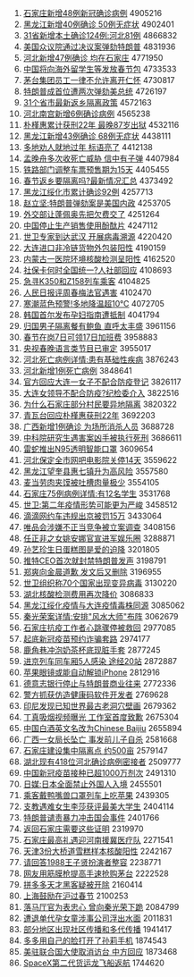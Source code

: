 1. [石家庄新增48例新冠确诊病例](http://www.baidu.com/baidu?cl=3&tn=SE_baiduhomet8_jmjb7mjw&rsv_dl=fyb_top&fr=top1000&wd=%CA%AF%BC%D2%D7%AF%D0%C2%D4%F648%C0%FD%D0%C2%B9%DA%C8%B7%D5%EF%B2%A1%C0%FD) 4905216
1. [黑龙江新增40例确诊 50例无症状](http://www.baidu.com/baidu?cl=3&tn=SE_baiduhomet8_jmjb7mjw&rsv_dl=fyb_top&fr=top1000&wd=%BA%DA%C1%FA%BD%AD%D0%C2%D4%F640%C0%FD%C8%B7%D5%EF%2050%C0%FD%CE%DE%D6%A2%D7%B4) 4902401
1. [31省新增本土确诊124例:河北81例](http://www.baidu.com/baidu?cl=3&tn=SE_baiduhomet8_jmjb7mjw&rsv_dl=fyb_top&fr=top1000&wd=31%CA%A1%D0%C2%D4%F6%B1%BE%CD%C1%C8%B7%D5%EF124%C0%FD%3A%BA%D3%B1%B181%C0%FD) 4866832
1. [美国众议院通过决议案弹劾特朗普](http://www.baidu.com/baidu?cl=3&tn=SE_baiduhomet8_jmjb7mjw&rsv_dl=fyb_top&fr=top1000&wd=%C3%C0%B9%FA%D6%DA%D2%E9%D4%BA%CD%A8%B9%FD%BE%F6%D2%E9%B0%B8%B5%AF%DB%C0%CC%D8%C0%CA%C6%D5) 4831936
1. [河北新增47例确诊 均在石家庄](http://www.baidu.com/baidu?cl=3&tn=SE_baiduhomet8_jmjb7mjw&rsv_dl=fyb_top&fr=top1000&wd=%BA%D3%B1%B1%D0%C2%D4%F647%C0%FD%C8%B7%D5%EF%20%BE%F9%D4%DA%CA%AF%BC%D2%D7%AF) 4771950
1. [中国将向海外留学生等发放春节包](http://www.baidu.com/baidu?cl=3&tn=SE_baiduhomet8_jmjb7mjw&rsv_dl=fyb_top&fr=top1000&wd=%D6%D0%B9%FA%BD%AB%CF%F2%BA%A3%CD%E2%C1%F4%D1%A7%C9%FA%B5%C8%B7%A2%B7%C5%B4%BA%BD%DA%B0%FC) 4733533
1. [茅台集团员工一律不允许离开仁怀](http://www.baidu.com/baidu?cl=3&tn=SE_baiduhomet8_jmjb7mjw&rsv_dl=fyb_top&fr=top1000&wd=%C3%A9%CC%A8%BC%AF%CD%C5%D4%B1%B9%A4%D2%BB%C2%C9%B2%BB%D4%CA%D0%ED%C0%EB%BF%AA%C8%CA%BB%B3) 4730817
1. [特朗普成首位遭两次弹劾美总统](http://www.baidu.com/baidu?cl=3&tn=SE_baiduhomet8_jmjb7mjw&rsv_dl=fyb_top&fr=top1000&wd=%CC%D8%C0%CA%C6%D5%B3%C9%CA%D7%CE%BB%D4%E2%C1%BD%B4%CE%B5%AF%DB%C0%C3%C0%D7%DC%CD%B3) 4726197
1. [31个省市最新返乡隔离政策](http://www.baidu.com/baidu?cl=3&tn=SE_baiduhomet8_jmjb7mjw&rsv_dl=fyb_top&fr=top1000&wd=31%B8%F6%CA%A1%CA%D0%D7%EE%D0%C2%B7%B5%CF%E7%B8%F4%C0%EB%D5%FE%B2%DF) 4572163
1. [河北南宫新增6例确诊病例](http://www.baidu.com/baidu?cl=3&tn=SE_baiduhomet8_jmjb7mjw&rsv_dl=fyb_top&fr=top1000&wd=%BA%D3%B1%B1%C4%CF%B9%AC%D0%C2%D4%F66%C0%FD%C8%B7%D5%EF%B2%A1%C0%FD) 4565238
1. [朴槿惠累计获刑22年 最晚87岁出狱](http://www.baidu.com/baidu?cl=3&tn=SE_baiduhomet8_jmjb7mjw&rsv_dl=fyb_top&fr=top1000&wd=%C6%D3%E9%C8%BB%DD%C0%DB%BC%C6%BB%F1%D0%CC22%C4%EA%20%D7%EE%CD%ED87%CB%EA%B3%F6%D3%FC) 4532116
1. [黑龙江新增43例确诊 68例无症状](http://www.baidu.com/baidu?cl=3&tn=SE_baiduhomet8_jmjb7mjw&rsv_dl=fyb_top&fr=top1000&wd=%BA%DA%C1%FA%BD%AD%D0%C2%D4%F643%C0%FD%C8%B7%D5%EF%2068%C0%FD%CE%DE%D6%A2%D7%B4) 4438111
1. [多地劝人就地过年 标语亮了](http://www.baidu.com/baidu?cl=3&tn=SE_baiduhomet8_jmjb7mjw&rsv_dl=fyb_top&fr=top1000&wd=%B6%E0%B5%D8%C8%B0%C8%CB%BE%CD%B5%D8%B9%FD%C4%EA%20%B1%EA%D3%EF%C1%C1%C1%CB) 4412138
1. [孟晚舟多次收死亡威胁 信中有子弹](http://www.baidu.com/baidu?cl=3&tn=SE_baiduhomet8_jmjb7mjw&rsv_dl=fyb_top&fr=top1000&wd=%C3%CF%CD%ED%D6%DB%B6%E0%B4%CE%CA%D5%CB%C0%CD%F6%CD%FE%D0%B2%20%D0%C5%D6%D0%D3%D0%D7%D3%B5%AF) 4407984
1. [铁路部门调整车票预售期为15天](http://www.baidu.com/baidu?cl=3&tn=SE_baiduhomet8_jmjb7mjw&rsv_dl=fyb_top&fr=top1000&wd=%CC%FA%C2%B7%B2%BF%C3%C5%B5%F7%D5%FB%B3%B5%C6%B1%D4%A4%CA%DB%C6%DA%CE%AA15%CC%EC) 4405455
1. [春节返乡要隔离吗?最新情况汇总](http://www.baidu.com/baidu?cl=3&tn=SE_baiduhomet8_jmjb7mjw&rsv_dl=fyb_top&fr=top1000&wd=%B4%BA%BD%DA%B7%B5%CF%E7%D2%AA%B8%F4%C0%EB%C2%F0%3F%D7%EE%D0%C2%C7%E9%BF%F6%BB%E3%D7%DC) 4373492
1. [黑龙江绥化市累计确诊92例](http://www.baidu.com/baidu?cl=3&tn=SE_baiduhomet8_jmjb7mjw&rsv_dl=fyb_top&fr=top1000&wd=%BA%DA%C1%FA%BD%AD%CB%E7%BB%AF%CA%D0%C0%DB%BC%C6%C8%B7%D5%EF92%C0%FD) 4257713
1. [赵立坚:特朗普弹劾案是美国内政](http://www.baidu.com/baidu?cl=3&tn=SE_baiduhomet8_jmjb7mjw&rsv_dl=fyb_top&fr=top1000&wd=%D5%D4%C1%A2%BC%E1%3A%CC%D8%C0%CA%C6%D5%B5%AF%DB%C0%B0%B8%CA%C7%C3%C0%B9%FA%C4%DA%D5%FE) 4253705
1. [外交部让蓬佩奥先把欠费交了](http://www.baidu.com/baidu?cl=3&tn=SE_baiduhomet8_jmjb7mjw&rsv_dl=fyb_top&fr=top1000&wd=%CD%E2%BD%BB%B2%BF%C8%C3%C5%EE%C5%E5%B0%C2%CF%C8%B0%D1%C7%B7%B7%D1%BD%BB%C1%CB) 4251264
1. [中国停止生产销售使用酚酞片](http://www.baidu.com/baidu?cl=3&tn=SE_baiduhomet8_jmjb7mjw&rsv_dl=fyb_top&fr=top1000&wd=%D6%D0%B9%FA%CD%A3%D6%B9%C9%FA%B2%FA%CF%FA%CA%DB%CA%B9%D3%C3%B7%D3%CC%AA%C6%AC) 4247112
1. [世卫专家到达武汉 开展病毒溯源](http://www.baidu.com/baidu?cl=3&tn=SE_baiduhomet8_jmjb7mjw&rsv_dl=fyb_top&fr=top1000&wd=%CA%C0%CE%C0%D7%A8%BC%D2%B5%BD%B4%EF%CE%E4%BA%BA%20%BF%AA%D5%B9%B2%A1%B6%BE%CB%DD%D4%B4) 4220420
1. [大连进口非冷链货物外包装阳性](http://www.baidu.com/baidu?cl=3&tn=SE_baiduhomet8_jmjb7mjw&rsv_dl=fyb_top&fr=top1000&wd=%B4%F3%C1%AC%BD%F8%BF%DA%B7%C7%C0%E4%C1%B4%BB%F5%CE%EF%CD%E2%B0%FC%D7%B0%D1%F4%D0%D4) 4190159
1. [内蒙古一医院环境核酸检测呈阳性](http://www.baidu.com/baidu?cl=3&tn=SE_baiduhomet8_jmjb7mjw&rsv_dl=fyb_top&fr=top1000&wd=%C4%DA%C3%C9%B9%C5%D2%BB%D2%BD%D4%BA%BB%B7%BE%B3%BA%CB%CB%E1%BC%EC%B2%E2%B3%CA%D1%F4%D0%D4) 4162520
1. [社保卡何时全国统一?人社部回应](http://www.baidu.com/baidu?cl=3&tn=SE_baiduhomet8_jmjb7mjw&rsv_dl=fyb_top&fr=top1000&wd=%C9%E7%B1%A3%BF%A8%BA%CE%CA%B1%C8%AB%B9%FA%CD%B3%D2%BB%3F%C8%CB%C9%E7%B2%BF%BB%D8%D3%A6) 4108693
1. [急寻K350和Z158列车乘客](http://www.baidu.com/baidu?cl=3&tn=SE_baiduhomet8_jmjb7mjw&rsv_dl=fyb_top&fr=top1000&wd=%BC%B1%D1%B0K350%BA%CDZ158%C1%D0%B3%B5%B3%CB%BF%CD) 4104825
1. [人民日报评周春梅法官遇害](http://www.baidu.com/baidu?cl=3&tn=SE_baiduhomet8_jmjb7mjw&rsv_dl=fyb_top&fr=top1000&wd=%C8%CB%C3%F1%C8%D5%B1%A8%C6%C0%D6%DC%B4%BA%C3%B7%B7%A8%B9%D9%D3%F6%BA%A6) 4102470
1. [寒潮蓝色预警!多地降温超10℃](http://www.baidu.com/baidu?cl=3&tn=SE_baiduhomet8_jmjb7mjw&rsv_dl=fyb_top&fr=top1000&wd=%BA%AE%B3%B1%C0%B6%C9%AB%D4%A4%BE%AF%21%B6%E0%B5%D8%BD%B5%CE%C2%B3%AC10%A1%E6) 4072705
1. [韩国首尔发布孕妇指南遭抵制](http://www.baidu.com/baidu?cl=3&tn=SE_baiduhomet8_jmjb7mjw&rsv_dl=fyb_top&fr=top1000&wd=%BA%AB%B9%FA%CA%D7%B6%FB%B7%A2%B2%BC%D4%D0%B8%BE%D6%B8%C4%CF%D4%E2%B5%D6%D6%C6) 4041794
1. [归国男子隔离餐有鲍鱼 直呼太丰盛](http://www.baidu.com/baidu?cl=3&tn=SE_baiduhomet8_jmjb7mjw&rsv_dl=fyb_top&fr=top1000&wd=%B9%E9%B9%FA%C4%D0%D7%D3%B8%F4%C0%EB%B2%CD%D3%D0%B1%AB%D3%E3%20%D6%B1%BA%F4%CC%AB%B7%E1%CA%A2) 3961156
1. [春节在岗7日可领17日加班费](http://www.baidu.com/baidu?cl=3&tn=SE_baiduhomet8_jmjb7mjw&rsv_dl=fyb_top&fr=top1000&wd=%B4%BA%BD%DA%D4%DA%B8%DA7%C8%D5%BF%C9%C1%EC17%C8%D5%BC%D3%B0%E0%B7%D1) 3958883
1. [央视春晚语言类节目已审定](http://www.baidu.com/baidu?cl=3&tn=SE_baiduhomet8_jmjb7mjw&rsv_dl=fyb_top&fr=top1000&wd=%D1%EB%CA%D3%B4%BA%CD%ED%D3%EF%D1%D4%C0%E0%BD%DA%C4%BF%D2%D1%C9%F3%B6%A8) 3955017
1. [河北死亡病例详情:患有基础性疾病](http://www.baidu.com/baidu?cl=3&tn=SE_baiduhomet8_jmjb7mjw&rsv_dl=fyb_top&fr=top1000&wd=%BA%D3%B1%B1%CB%C0%CD%F6%B2%A1%C0%FD%CF%EA%C7%E9%3A%BB%BC%D3%D0%BB%F9%B4%A1%D0%D4%BC%B2%B2%A1) 3876243
1. [河北新增1例死亡病例](http://www.baidu.com/baidu?cl=3&tn=SE_baiduhomet8_jmjb7mjw&rsv_dl=fyb_top&fr=top1000&wd=%BA%D3%B1%B1%D0%C2%D4%F61%C0%FD%CB%C0%CD%F6%B2%A1%C0%FD) 3848641
1. [官方回应大连一女子不配合防疫登记](http://www.baidu.com/baidu?cl=3&tn=SE_baiduhomet8_jmjb7mjw&rsv_dl=fyb_top&fr=top1000&wd=%B9%D9%B7%BD%BB%D8%D3%A6%B4%F3%C1%AC%D2%BB%C5%AE%D7%D3%B2%BB%C5%E4%BA%CF%B7%C0%D2%DF%B5%C7%BC%C7) 3826117
1. [大连女领导不配合防疫?纪检委介入](http://www.baidu.com/baidu?cl=3&tn=SE_baiduhomet8_jmjb7mjw&rsv_dl=fyb_top&fr=top1000&wd=%B4%F3%C1%AC%C5%AE%C1%EC%B5%BC%B2%BB%C5%E4%BA%CF%B7%C0%D2%DF%3F%BC%CD%BC%EC%CE%AF%BD%E9%C8%EB) 3822516
1. [为什么石家庄部分村民要异地隔离](http://www.baidu.com/baidu?cl=3&tn=SE_baiduhomet8_jmjb7mjw&rsv_dl=fyb_top&fr=top1000&wd=%CE%AA%CA%B2%C3%B4%CA%AF%BC%D2%D7%AF%B2%BF%B7%D6%B4%E5%C3%F1%D2%AA%D2%EC%B5%D8%B8%F4%C0%EB) 3820322
1. [青瓦台回应朴槿惠获刑22年](http://www.baidu.com/baidu?cl=3&tn=SE_baiduhomet8_jmjb7mjw&rsv_dl=fyb_top&fr=top1000&wd=%C7%E0%CD%DF%CC%A8%BB%D8%D3%A6%C6%D3%E9%C8%BB%DD%BB%F1%D0%CC22%C4%EA) 3692203
1. [广西新增1例确诊 为场所消杀人员](http://www.baidu.com/baidu?cl=3&tn=SE_baiduhomet8_jmjb7mjw&rsv_dl=fyb_top&fr=top1000&wd=%B9%E3%CE%F7%D0%C2%D4%F61%C0%FD%C8%B7%D5%EF%20%CE%AA%B3%A1%CB%F9%CF%FB%C9%B1%C8%CB%D4%B1) 3688728
1. [中科院研究生遇害案凶手被执行死刑](http://www.baidu.com/baidu?cl=3&tn=SE_baiduhomet8_jmjb7mjw&rsv_dl=fyb_top&fr=top1000&wd=%D6%D0%BF%C6%D4%BA%D1%D0%BE%BF%C9%FA%D3%F6%BA%A6%B0%B8%D0%D7%CA%D6%B1%BB%D6%B4%D0%D0%CB%C0%D0%CC) 3686611
1. [雷蛇推出N95透明智能口罩](http://www.baidu.com/baidu?cl=3&tn=SE_baiduhomet8_jmjb7mjw&rsv_dl=fyb_top&fr=top1000&wd=%C0%D7%C9%DF%CD%C6%B3%F6N95%CD%B8%C3%F7%D6%C7%C4%DC%BF%DA%D5%D6) 3609654
1. [河北保定全市网吧电影院关停14天](http://www.baidu.com/baidu?cl=3&tn=SE_baiduhomet8_jmjb7mjw&rsv_dl=fyb_top&fr=top1000&wd=%BA%D3%B1%B1%B1%A3%B6%A8%C8%AB%CA%D0%CD%F8%B0%C9%B5%E7%D3%B0%D4%BA%B9%D8%CD%A314%CC%EC) 3559622
1. [黑龙江望奎县惠七镇升为高风险](http://www.baidu.com/baidu?cl=3&tn=SE_baiduhomet8_jmjb7mjw&rsv_dl=fyb_top&fr=top1000&wd=%BA%DA%C1%FA%BD%AD%CD%FB%BF%FC%CF%D8%BB%DD%C6%DF%D5%F2%C9%FD%CE%AA%B8%DF%B7%E7%CF%D5) 3557580
1. [麦当劳肉夹馍被吐槽肉量极少](http://www.baidu.com/baidu?cl=3&tn=SE_baiduhomet8_jmjb7mjw&rsv_dl=fyb_top&fr=top1000&wd=%C2%F3%B5%B1%C0%CD%C8%E2%BC%D0%E2%C9%B1%BB%CD%C2%B2%DB%C8%E2%C1%BF%BC%AB%C9%D9) 3554105
1. [石家庄75例病例详情:有12名学生](http://www.baidu.com/baidu?cl=3&tn=SE_baiduhomet8_jmjb7mjw&rsv_dl=fyb_top&fr=top1000&wd=%CA%AF%BC%D2%D7%AF75%C0%FD%B2%A1%C0%FD%CF%EA%C7%E9%3A%D3%D012%C3%FB%D1%A7%C9%FA) 3531768
1. [世卫:第二年疫情形势可能更为严峻](http://www.baidu.com/baidu?cl=3&tn=SE_baiduhomet8_jmjb7mjw&rsv_dl=fyb_top&fr=top1000&wd=%CA%C0%CE%C0%3A%B5%DA%B6%FE%C4%EA%D2%DF%C7%E9%D0%CE%CA%C6%BF%C9%C4%DC%B8%FC%CE%AA%D1%CF%BE%FE) 3458512
1. [滴滴网约车违规出京被罚15万](http://www.baidu.com/baidu?cl=3&tn=SE_baiduhomet8_jmjb7mjw&rsv_dl=fyb_top&fr=top1000&wd=%B5%CE%B5%CE%CD%F8%D4%BC%B3%B5%CE%A5%B9%E6%B3%F6%BE%A9%B1%BB%B7%A315%CD%F2) 3433064
1. [唯品会涉嫌不正当竞争被立案调查](http://www.baidu.com/baidu?cl=3&tn=SE_baiduhomet8_jmjb7mjw&rsv_dl=fyb_top&fr=top1000&wd=%CE%A8%C6%B7%BB%E1%C9%E6%CF%D3%B2%BB%D5%FD%B5%B1%BE%BA%D5%F9%B1%BB%C1%A2%B0%B8%B5%F7%B2%E9) 3408156
1. [任正非之女姚安娜官宣进军娱乐圈](http://www.baidu.com/baidu?cl=3&tn=SE_baiduhomet8_jmjb7mjw&rsv_dl=fyb_top&fr=top1000&wd=%C8%CE%D5%FD%B7%C7%D6%AE%C5%AE%D2%A6%B0%B2%C4%C8%B9%D9%D0%FB%BD%F8%BE%FC%D3%E9%C0%D6%C8%A6) 3288871
1. [孙艺珍生日蛋糕图是爱的迫降](http://www.baidu.com/baidu?cl=3&tn=SE_baiduhomet8_jmjb7mjw&rsv_dl=fyb_top&fr=top1000&wd=%CB%EF%D2%D5%D5%E4%C9%FA%C8%D5%B5%B0%B8%E2%CD%BC%CA%C7%B0%AE%B5%C4%C6%C8%BD%B5) 3201805
1. [推特CEO首次就封禁特朗普发声](http://www.baidu.com/baidu?cl=3&tn=SE_baiduhomet8_jmjb7mjw&rsv_dl=fyb_top&fr=top1000&wd=%CD%C6%CC%D8CEO%CA%D7%B4%CE%BE%CD%B7%E2%BD%FB%CC%D8%C0%CA%C6%D5%B7%A2%C9%F9) 3198791
1. [郑爽向金晨道歉 发文后又删除](http://www.baidu.com/baidu?cl=3&tn=SE_baiduhomet8_jmjb7mjw&rsv_dl=fyb_top&fr=top1000&wd=%D6%A3%CB%AC%CF%F2%BD%F0%B3%BF%B5%C0%C7%B8%20%B7%A2%CE%C4%BA%F3%D3%D6%C9%BE%B3%FD) 3196955
1. [世卫组织称70个国家出现变异病毒](http://www.baidu.com/baidu?cl=3&tn=SE_baiduhomet8_jmjb7mjw&rsv_dl=fyb_top&fr=top1000&wd=%CA%C0%CE%C0%D7%E9%D6%AF%B3%C670%B8%F6%B9%FA%BC%D2%B3%F6%CF%D6%B1%E4%D2%EC%B2%A1%B6%BE) 3130220
1. [湖北核酸检测费用再次降价](http://www.baidu.com/baidu?cl=3&tn=SE_baiduhomet8_jmjb7mjw&rsv_dl=fyb_top&fr=top1000&wd=%BA%FE%B1%B1%BA%CB%CB%E1%BC%EC%B2%E2%B7%D1%D3%C3%D4%D9%B4%CE%BD%B5%BC%DB) 3086833
1. [黑龙江绥化疫情与大连疫情毒株同源](http://www.baidu.com/baidu?cl=3&tn=SE_baiduhomet8_jmjb7mjw&rsv_dl=fyb_top&fr=top1000&wd=%BA%DA%C1%FA%BD%AD%CB%E7%BB%AF%D2%DF%C7%E9%D3%EB%B4%F3%C1%AC%D2%DF%C7%E9%B6%BE%D6%EA%CD%AC%D4%B4) 3085062
1. [秦光荣案详情:安排"风水大师"布阵](http://www.baidu.com/baidu?cl=3&tn=SE_baiduhomet8_jmjb7mjw&rsv_dl=fyb_top&fr=top1000&wd=%C7%D8%B9%E2%C8%D9%B0%B8%CF%EA%C7%E9%3A%B0%B2%C5%C5%22%B7%E7%CB%AE%B4%F3%CA%A6%22%B2%BC%D5%F3) 3062679
1. [石家庄抗疫工作者心跳骤停被救回](http://www.baidu.com/baidu?cl=3&tn=SE_baiduhomet8_jmjb7mjw&rsv_dl=fyb_top&fr=top1000&wd=%CA%AF%BC%D2%D7%AF%BF%B9%D2%DF%B9%A4%D7%F7%D5%DF%D0%C4%CC%F8%D6%E8%CD%A3%B1%BB%BE%C8%BB%D8) 2977085
1. [起底新冠疫苗预约诈骗套路](http://www.baidu.com/baidu?cl=3&tn=SE_baiduhomet8_jmjb7mjw&rsv_dl=fyb_top&fr=top1000&wd=%C6%F0%B5%D7%D0%C2%B9%DA%D2%DF%C3%E7%D4%A4%D4%BC%D5%A9%C6%AD%CC%D7%C2%B7) 2974177
1. [鹿角巷冲泡奶茶杯底现脏手套](http://www.baidu.com/baidu?cl=3&tn=SE_baiduhomet8_jmjb7mjw&rsv_dl=fyb_top&fr=top1000&wd=%C2%B9%BD%C7%CF%EF%B3%E5%C5%DD%C4%CC%B2%E8%B1%AD%B5%D7%CF%D6%D4%E0%CA%D6%CC%D7) 2877245
1. [进京列车同车厢5人感染 途经20站](http://www.baidu.com/baidu?cl=3&tn=SE_baiduhomet8_jmjb7mjw&rsv_dl=fyb_top&fr=top1000&wd=%BD%F8%BE%A9%C1%D0%B3%B5%CD%AC%B3%B5%CF%E15%C8%CB%B8%D0%C8%BE%20%CD%BE%BE%AD20%D5%BE) 2872887
1. [苹果眼镜或能自动解锁iPhone](http://www.baidu.com/baidu?cl=3&tn=SE_baiduhomet8_jmjb7mjw&rsv_dl=fyb_top&fr=top1000&wd=%C6%BB%B9%FB%D1%DB%BE%B5%BB%F2%C4%DC%D7%D4%B6%AF%BD%E2%CB%F8iPhone) 2812916
1. [德意志银行停止与特朗普商业往来](http://www.baidu.com/baidu?cl=3&tn=SE_baiduhomet8_jmjb7mjw&rsv_dl=fyb_top&fr=top1000&wd=%B5%C2%D2%E2%D6%BE%D2%F8%D0%D0%CD%A3%D6%B9%D3%EB%CC%D8%C0%CA%C6%D5%C9%CC%D2%B5%CD%F9%C0%B4) 2772336
1. [警方抓获仿造健康码软件开发者](http://www.baidu.com/baidu?cl=3&tn=SE_baiduhomet8_jmjb7mjw&rsv_dl=fyb_top&fr=top1000&wd=%BE%AF%B7%BD%D7%A5%BB%F1%B7%C2%D4%EC%BD%A1%BF%B5%C2%EB%C8%ED%BC%FE%BF%AA%B7%A2%D5%DF) 2769628
1. [印尼发现已知世界最古老洞穴壁画](http://www.baidu.com/baidu?cl=3&tn=SE_baiduhomet8_jmjb7mjw&rsv_dl=fyb_top&fr=top1000&wd=%D3%A1%C4%E1%B7%A2%CF%D6%D2%D1%D6%AA%CA%C0%BD%E7%D7%EE%B9%C5%C0%CF%B6%B4%D1%A8%B1%DA%BB%AD) 2679362
1. [丁真吸烟视频曝光 工作室首度致歉](http://www.baidu.com/baidu?cl=3&tn=SE_baiduhomet8_jmjb7mjw&rsv_dl=fyb_top&fr=top1000&wd=%B6%A1%D5%E6%CE%FC%D1%CC%CA%D3%C6%B5%C6%D8%B9%E2%20%B9%A4%D7%F7%CA%D2%CA%D7%B6%C8%D6%C2%C7%B8) 2675304
1. [中国白酒英文名改为Chinese Baijiu](http://www.baidu.com/baidu?cl=3&tn=SE_baiduhomet8_jmjb7mjw&rsv_dl=fyb_top&fr=top1000&wd=%D6%D0%B9%FA%B0%D7%BE%C6%D3%A2%CE%C4%C3%FB%B8%C4%CE%AAChinese%20Baijiu) 2655894
1. [广西一女局长坠亡 事发前儿子自杀](http://www.baidu.com/baidu?cl=3&tn=SE_baiduhomet8_jmjb7mjw&rsv_dl=fyb_top&fr=top1000&wd=%B9%E3%CE%F7%D2%BB%C5%AE%BE%D6%B3%A4%D7%B9%CD%F6%20%CA%C2%B7%A2%C7%B0%B6%F9%D7%D3%D7%D4%C9%B1) 2581668
1. [石家庄建设集中隔离点 约500亩](http://www.baidu.com/baidu?cl=3&tn=SE_baiduhomet8_jmjb7mjw&rsv_dl=fyb_top&fr=top1000&wd=%CA%AF%BC%D2%D7%AF%BD%A8%C9%E8%BC%AF%D6%D0%B8%F4%C0%EB%B5%E3%20%D4%BC500%C4%B6) 2579147
1. [湖北现有418位河北确诊病例密接者](http://www.baidu.com/baidu?cl=3&tn=SE_baiduhomet8_jmjb7mjw&rsv_dl=fyb_top&fr=top1000&wd=%BA%FE%B1%B1%CF%D6%D3%D0418%CE%BB%BA%D3%B1%B1%C8%B7%D5%EF%B2%A1%C0%FD%C3%DC%BD%D3%D5%DF) 2509777
1. [中国新冠疫苗接种已超1000万剂次](http://www.baidu.com/baidu?cl=3&tn=SE_baiduhomet8_jmjb7mjw&rsv_dl=fyb_top&fr=top1000&wd=%D6%D0%B9%FA%D0%C2%B9%DA%D2%DF%C3%E7%BD%D3%D6%D6%D2%D1%B3%AC1000%CD%F2%BC%C1%B4%CE) 2491310
1. [日媒:日本全面禁止外国人入境](http://www.baidu.com/baidu?cl=3&tn=SE_baiduhomet8_jmjb7mjw&rsv_dl=fyb_top&fr=top1000&wd=%C8%D5%C3%BD%3A%C8%D5%B1%BE%C8%AB%C3%E6%BD%FB%D6%B9%CD%E2%B9%FA%C8%CB%C8%EB%BE%B3) 2455501
1. [乘客戴鸭嘴兽口罩列车上吃苹果](http://www.baidu.com/baidu?cl=3&tn=SE_baiduhomet8_jmjb7mjw&rsv_dl=fyb_top&fr=top1000&wd=%B3%CB%BF%CD%B4%F7%D1%BC%D7%EC%CA%DE%BF%DA%D5%D6%C1%D0%B3%B5%C9%CF%B3%D4%C6%BB%B9%FB) 2439305
1. [支教遇难女生李莎获评最美大学生](http://www.baidu.com/baidu?cl=3&tn=SE_baiduhomet8_jmjb7mjw&rsv_dl=fyb_top&fr=top1000&wd=%D6%A7%BD%CC%D3%F6%C4%D1%C5%AE%C9%FA%C0%EE%C9%AF%BB%F1%C6%C0%D7%EE%C3%C0%B4%F3%D1%A7%C9%FA) 2404114
1. [特朗普谴责暴力冲击国会事件](http://www.baidu.com/baidu?cl=3&tn=SE_baiduhomet8_jmjb7mjw&rsv_dl=fyb_top&fr=top1000&wd=%CC%D8%C0%CA%C6%D5%C7%B4%D4%F0%B1%A9%C1%A6%B3%E5%BB%F7%B9%FA%BB%E1%CA%C2%BC%FE) 2401766
1. [返回石家庄需要这些证明](http://www.baidu.com/baidu?cl=3&tn=SE_baiduhomet8_jmjb7mjw&rsv_dl=fyb_top&fr=top1000&wd=%B7%B5%BB%D8%CA%AF%BC%D2%D7%AF%D0%E8%D2%AA%D5%E2%D0%A9%D6%A4%C3%F7) 2319970
1. [石家庄最高礼遇迎河南援冀医疗队](http://www.baidu.com/baidu?cl=3&tn=SE_baiduhomet8_jmjb7mjw&rsv_dl=fyb_top&fr=top1000&wd=%CA%AF%BC%D2%D7%AF%D7%EE%B8%DF%C0%F1%D3%F6%D3%AD%BA%D3%C4%CF%D4%AE%BC%BD%D2%BD%C1%C6%B6%D3) 2271541
1. [天津3份大桥道雪糕样本核酸阳性](http://www.baidu.com/baidu?cl=3&tn=SE_baiduhomet8_jmjb7mjw&rsv_dl=fyb_top&fr=top1000&wd=%CC%EC%BD%F23%B7%DD%B4%F3%C7%C5%B5%C0%D1%A9%B8%E2%D1%F9%B1%BE%BA%CB%CB%E1%D1%F4%D0%D4) 2242167
1. [请回答1988王子贤扮演者整容](http://www.baidu.com/baidu?cl=3&tn=SE_baiduhomet8_jmjb7mjw&rsv_dl=fyb_top&fr=top1000&wd=%C7%EB%BB%D8%B4%F01988%CD%F5%D7%D3%CF%CD%B0%E7%D1%DD%D5%DF%D5%FB%C8%DD) 2238771
1. [网友用筋膜枪提高手速抢购茅台](http://www.baidu.com/baidu?cl=3&tn=SE_baiduhomet8_jmjb7mjw&rsv_dl=fyb_top&fr=top1000&wd=%CD%F8%D3%D1%D3%C3%BD%EE%C4%A4%C7%B9%CC%E1%B8%DF%CA%D6%CB%D9%C7%C0%B9%BA%C3%A9%CC%A8) 2222528
1. [拼多多天才黑客疑被开除](http://www.baidu.com/baidu?cl=3&tn=SE_baiduhomet8_jmjb7mjw&rsv_dl=fyb_top&fr=top1000&wd=%C6%B4%B6%E0%B6%E0%CC%EC%B2%C5%BA%DA%BF%CD%D2%C9%B1%BB%BF%AA%B3%FD) 2160414
1. [上海鼓励在沪过春节](http://www.baidu.com/baidu?cl=3&tn=SE_baiduhomet8_jmjb7mjw&rsv_dl=fyb_top&fr=top1000&wd=%C9%CF%BA%A3%B9%C4%C0%F8%D4%DA%BB%A6%B9%FD%B4%BA%BD%DA) 2100253
1. [落马厅官为表忠心 曾向秦光荣下跪](http://www.baidu.com/baidu?cl=3&tn=SE_baiduhomet8_jmjb7mjw&rsv_dl=fyb_top&fr=top1000&wd=%C2%E4%C2%ED%CC%FC%B9%D9%CE%AA%B1%ED%D6%D2%D0%C4%20%D4%F8%CF%F2%C7%D8%B9%E2%C8%D9%CF%C2%B9%F2) 2084799
1. [遭退单代孕女童涉事公司浮出水面](http://www.baidu.com/baidu?cl=3&tn=SE_baiduhomet8_jmjb7mjw&rsv_dl=fyb_top&fr=top1000&wd=%D4%E2%CD%CB%B5%A5%B4%FA%D4%D0%C5%AE%CD%AF%C9%E6%CA%C2%B9%AB%CB%BE%B8%A1%B3%F6%CB%AE%C3%E6) 2011831
1. [部分地区出现社区传播和多代传播](http://www.baidu.com/baidu?cl=3&tn=SE_baiduhomet8_jmjb7mjw&rsv_dl=fyb_top&fr=top1000&wd=%B2%BF%B7%D6%B5%D8%C7%F8%B3%F6%CF%D6%C9%E7%C7%F8%B4%AB%B2%A5%BA%CD%B6%E0%B4%FA%B4%AB%B2%A5) 1941417
1. [多多用自己的脸打开了孙莉手机](http://www.baidu.com/baidu?cl=3&tn=SE_baiduhomet8_jmjb7mjw&rsv_dl=fyb_top&fr=top1000&wd=%B6%E0%B6%E0%D3%C3%D7%D4%BC%BA%B5%C4%C1%B3%B4%F2%BF%AA%C1%CB%CB%EF%C0%F2%CA%D6%BB%FA) 1874543
1. [美驻联合国大使取消访台 中方回应](http://www.baidu.com/baidu?cl=3&tn=SE_baiduhomet8_jmjb7mjw&rsv_dl=fyb_top&fr=top1000&wd=%C3%C0%D7%A4%C1%AA%BA%CF%B9%FA%B4%F3%CA%B9%C8%A1%CF%FB%B7%C3%CC%A8%20%D6%D0%B7%BD%BB%D8%D3%A6) 1873468
1. [SpaceX第二代货运龙飞船返航](http://www.baidu.com/baidu?cl=3&tn=SE_baiduhomet8_jmjb7mjw&rsv_dl=fyb_top&fr=top1000&wd=SpaceX%B5%DA%B6%FE%B4%FA%BB%F5%D4%CB%C1%FA%B7%C9%B4%AC%B7%B5%BA%BD) 1744620
